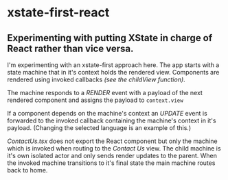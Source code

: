 # xstate-first-react

## Experimenting with putting XState in charge of React rather than vice versa.

I'm experimenting with an xstate-first approach here. The app starts with a state machine that in it's context holds the rendered view. Components are rendered using invoked callbacks _(see the childView function)_.

The machine responds to a _RENDER_ event with a payload of the next rendered component and assigns the payload to `context.view`

If a component depends on the machine's context an _UPDATE_ event is forwarded to the invoked callback containing the machine's context in it's payload. (Changing the selected language is an example of this.)

_ContactUs.tsx_ does not export the React component but only the machine which is invoked when routing to the _Contact Us_ view. The child machine is it's own isolated actor and only sends render updates to the parent. When the invoked machine transitions to it's final state the main machine routes back to home.
